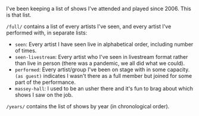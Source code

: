 I've been keeping a list of shows I've attended and played since 2006. This is that list.

`/full/` contains a list of every artists I've seen, and every artist I've performed with, in separate lists:

- `seen`: Every artist I have seen live in alphabetical order, including number of times.
- `seen-livestream`: Every artist who I've seen in livestream format rather than live in person (there was a pandemic, we all did what we could).
- `performed`: Every artist/group I've been on stage with in some capacity. `(as guest)` indicates I wasn't there as a full member but joined for some part of the performance. 
- `massey-hall`: I used to be an usher there and it's fun to brag about which shows I saw on the job.

`/years/` contains the list of shows by year (in chronological order).

